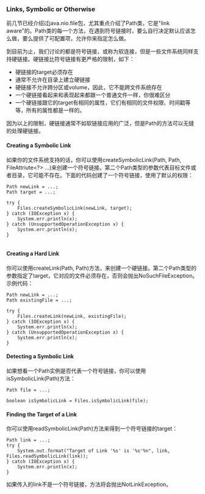 ### Links, Symbolic or Otherwise


前几节已经介绍过java.nio.file包，尤其重点介绍了Path类，它是"link aware"的。Path类的每一个方法，在遇到符号链接时，要么自行决定默认应该怎么做，要么提供了可配置项，允许你来指定怎么做。


到目前为止，我们讨论的都是符号链接，或称为软连接，但是一些文件系统同样支持硬链接。硬链接比符号链接有更严格的限制，如下：

* 硬链接的target必须存在
* 通常不允许在目录上建立硬链接
* 硬链接不允许跨分区或volume，因此，它不能跨文件系统存在
* 一个硬链接看起来和表现起来都跟一个普通文件一样，你很难区分
* 一个硬链接跟它的target有相同的属性，它们有相同的文件权限、时间戳等等，所有的属性都是一样的。


因为以上的限制，硬链接通常不如软链接应用的广泛，但是Path的方法可以无缝的处理硬链接。


#### Creating a Symbolic Link


如果你的文件系统支持的话，你可以使用createSymbolicLink(Path, Path, FileAttriute<?> ...)来创建一个符号链接。第二个Path类型的参数代表目标文件或者目录，它可能不存在。下面的代码创建了一个符号链接，使用了默认的权限：

```
Path newLink = ...;
Path target = ...;

try {
	Files.createSymbolicLink(newLink, target);
} catch (IOException x) {
	System.err.println(x);
} catch (UnsupportedOperationException x) {
	System.err.println(x);
}


```


#### Creating a Hard Link


你可以使用createLink(Path, Path)方法，来创建一个硬链接。第二个Path类型的参数指定了target，它对应的文件必须存在，否则会抛出NoSuchFileException。示例代码：


```
Path newLink = ...;
Path existingFile = ...;

try {
	Files.createLink(newLink, existingFile);
} catch (IOException x) {
	System.err.println(x);
} catch (UnsupportedOperationException x) {
	System.err.println(x);
}

```


#### Detecting a Symbolic Link

如果想看一个Path实例是否代表一个符号链接，你可以使用isSymbolicLink(Path)方法：

```
Path file = ...;

boolean isSymbolicLink = Files.isSymbolicLink(file);

```


#### Finding the Target of a Link


你可以使用readSymbolicLink(Path)方法来得到一个符号链接的target：


```
Path link = ...;
try {
	System.out.format("Target of Link '%s' is '%s'%n", link, Files.readSymbolicLink(link));
} catch (IOException x) {
	System.err.println(x);
}

```


如果传入的link不是一个符号链接，方法将会抛出NotLinkException。




































